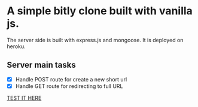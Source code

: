 # A simple bitly clone built with vanilla js.

The server side is built with express.js and mongoose. It is deployed on heroku. 

## Server main tasks
* [x] Handle POST route for create a new short url
* [x] Handle GET route for redirecting to full URL

[TEST IT HERE](https://donjosef.github.io/url-shortner-client/)